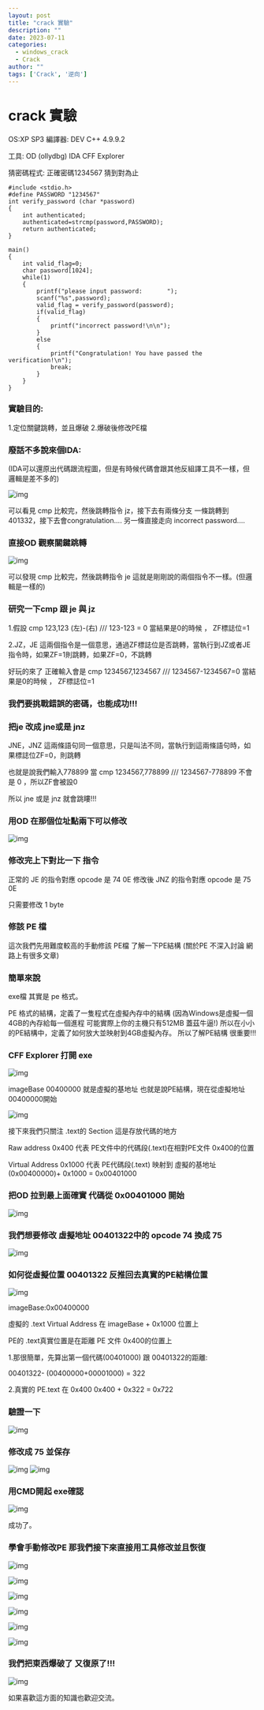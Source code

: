 ```yaml
---
layout: post
title: "crack 實驗"
description: ""
date: 2023-07-11
categories:
  - windows_crack
  - Crack
author: ""
tags: ['Crack', '逆向']
---
```




# crack 實驗

OS:XP SP3
編譯器: DEV C++ 4.9.9.2

工具:
OD (ollydbg)
IDA
CFF Explorer


猜密碼程式:  正確密碼1234567 猜到對為止

```
#include <stdio.h>
#define PASSWORD "1234567"
int verify_password (char *password)
{
	int authenticated;
	authenticated=strcmp(password,PASSWORD);
	return authenticated;
}

main()
{
	int valid_flag=0;
	char password[1024];
	while(1)
	{
		printf("please input password:       ");
		scanf("%s",password);
		valid_flag = verify_password(password);
		if(valid_flag)
		{
			printf("incorrect password!\n\n");
		}
		else
		{
			printf("Congratulation! You have passed the verification!\n");
			break;
		}
	}
}

```

### 實驗目的:
1.定位關鍵跳轉，並且爆破
2.爆破後修改PE檔


### 廢話不多說來個IDA:
(IDA可以還原出代碼跟流程圖，但是有時候代碼會跟其他反組譯工具不一樣，但邏輯是差不多的)

![img](https://i.imgur.com/uBPYGjL.png)

可以看見 cmp 比較完，然後跳轉指令 jz，接下去有兩條分支
一條跳轉到 401332，接下去會congratulation....
另一條直接走向 incorrect password....


### 直接OD 觀察關鍵跳轉
![img](https://i.imgur.com/TWGst9d_d.webp?maxwidth=760&fidelity=grand)

可以發現 cmp 比較完，然後跳轉指令 je 這就是剛剛說的兩個指令不一樣。(但邏輯是一樣的)

### 研究一下cmp 跟  je 與 jz 

1.假設 cmp 123,123  (左)-(右)  /// 123-123 = 0  當結果是0的時候 ， ZF標誌位=1

2.JZ，JE
這兩個指令是一個意思，通過ZF標誌位是否跳轉，當執行到JZ或者JE指令時，如果ZF=1則跳轉，如果ZF=0，不跳轉


好玩的來了
正確輸入會是 cmp 1234567,1234567 /// 1234567-1234567=0  當結果是0的時候 ， ZF標誌位=1



### 我們要挑戰錯誤的密碼，也能成功!!!





### 把je 改成 jne或是 jnz

JNE，JNZ
這兩條語句同一個意思，只是叫法不同，當執行到這兩條語句時，如果標誌位ZF=0，則跳轉


也就是說我們輸入778899
當 cmp 1234567,778899  /// 1234567-778899 不會是 0 ，所以ZF會被設0


所以 jne 或是 jnz 就會跳瞜!!!


### 用OD 在那個位址點兩下可以修改
![img](https://i.imgur.com/GWqcemF_d.webp?maxwidth=760&fidelity=grand)

### 修改完上下對比一下 指令

正常的 JE 的指令對應 opcode 是 74 0E
修改後 JNZ 的指令對應 opcode 是 75 0E

只需要修改 1 byte




### 修該 PE 檔
這次我們先用難度較高的手動修該 PE檔 了解一下PE結構
(關於PE 不深入討論 網路上有很多文章)




### 簡單來說
exe檔 其實是 pe 格式。

PE 格式的結構，定義了一隻程式在虛擬內存中的結構
(因為Windows是虛擬一個4GB的內存給每一個進程 可能實際上你的主機只有512MB 蓋茲牛逼!)
所以在小小的PE結構中，定義了如何放大並映射到4GB虛擬內存。
所以了解PE結構 很重要!!!




### CFF Explorer 打開 exe

![img](https://i.imgur.com/4mdb9Y9.png)

imageBase 00400000  就是虛擬的基地址
也就是說PE結構，現在從虛擬地址00400000開始

![img](https://i.imgur.com/Wxn5VjC.png)

接下來我們只關注 .text的 Section 這是存放代碼的地方

Raw address 0x400 代表 PE文件中的代碼段(.text)在相對PE文件 0x400的位置

Virtual Address 0x1000 代表 PE代碼段(.text) 映射到 虛擬的基地址(0x00400000)+ 0x1000 = 0x00401000

### 把OD 拉到最上面確實 代碼從 0x00401000 開始
![img](https://i.imgur.com/aOpQmwB.png)



### 我們想要修改 虛擬地址 00401322中的 opcode 74 換成 75

![img](https://i.imgur.com/TWGst9d.png)


### 如何從虛擬位置 00401322 反推回去真實的PE結構位置

![img](https://i.imgur.com/Wxn5VjC.png)

imageBase:0x00400000

虛擬的 .text Virtual Address  在 imageBase + 0x1000 位置上

PE的 .text真實位置是在距離 PE 文件 0x400的位置上

1.那很簡單，先算出第一個代碼(00401000) 跟 00401322的距離:

  00401322- (00400000+00001000) = 322

2.真實的 PE.text 在 0x400
  0x400 + 0x322 = 0x722
  
  

### 驗證一下

![img](https://i.imgur.com/IvhR317.png)



### 修改成 75 並保存

![img](https://i.imgur.com/zfWDnVv.png)
![img](https://i.imgur.com/wCztkuZ.png)



### 用CMD開起 exe確認

![img](https://i.imgur.com/OXAYfRE.png)

成功了。




### 學會手動修改PE 那我們接下來直接用工具修改並且恢復

![img](https://i.imgur.com/TWGst9d.png)


![img](https://i.imgur.com/aMT7jZo.png)


![img](https://i.imgur.com/IIk3Z06.png)


![img](https://i.imgur.com/jwwrUfa.png)


![img](https://i.imgur.com/OZ79MB8.png)


![img](https://i.imgur.com/eiDhFit.png)


### 我們把東西爆破了 又復原了!!!


![img](https://i.imgur.com/3vzDsoS.gif)




如果喜歡這方面的知識也歡迎交流。











































